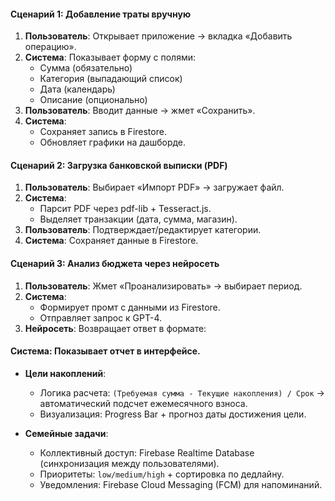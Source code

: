 #### **Сценарий 1: Добавление траты вручную**  
1. **Пользователь**: Открывает приложение → вкладка «Добавить операцию».  
2. **Система**: Показывает форму с полями:  
   - Сумма (обязательно)  
   - Категория (выпадающий список)  
   - Дата (календарь)  
   - Описание (опционально)  
3. **Пользователь**: Вводит данные → жмет «Сохранить».  
4. **Система**:  
   - Сохраняет запись в Firestore.  
   - Обновляет графики на дашборде.  

#### **Сценарий 2: Загрузка банковской выписки (PDF)**  
1. **Пользователь**: Выбирает «Импорт PDF» → загружает файл.  
2. **Система**:  
   - Парсит PDF через pdf-lib + Tesseract.js.  
   - Выделяет транзакции (дата, сумма, магазин).  
3. **Пользователь**: Подтверждает/редактирует категории.  
4. **Система**: Сохраняет данные в Firestore.  

#### **Сценарий 3: Анализ бюджета через нейросеть**  
1. **Пользователь**: Жмет «Проанализировать» → выбирает период.  
2. **Система**:  
   - Формирует промт с данными из Firestore.  
   - Отправляет запрос к GPT-4.  
3. **Нейросеть**: Возвращает ответ в формате:  

#### **Система: Показывает отчет в интерфейсе.**

- **Цели накоплений**:  
  - Логика расчета: `(Требуемая сумма - Текущие накопления) / Срок` → автоматический подсчет ежемесячного взноса.  
  - Визуализация: Progress Bar + прогноз даты достижения цели.  

- **Семейные задачи**:  
  - Коллективный доступ: Firebase Realtime Database (синхронизация между пользователями).  
  - Приоритеты: `low/medium/high` + сортировка по дедлайну.  
  - Уведомления: Firebase Cloud Messaging (FCM) для напоминаний.  